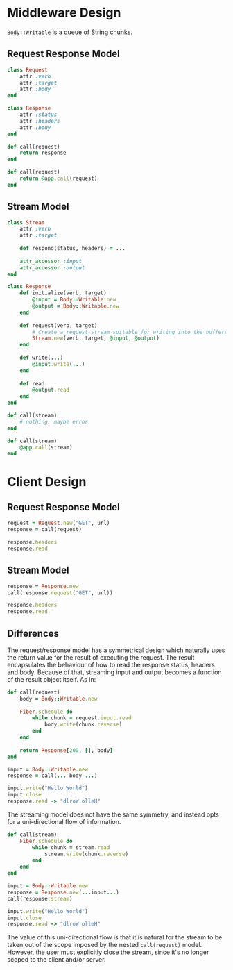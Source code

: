 # Middleware Design

`Body::Writable` is a queue of String chunks.

## Request Response Model

~~~ruby
class Request
	attr :verb
	attr :target
	attr :body
end

class Response
	attr :status
	attr :headers
	attr :body
end

def call(request)
	return response
end

def call(request)
	return @app.call(request)
end
~~~

## Stream Model

~~~ruby
class Stream
	attr :verb
	attr :target
	
	def respond(status, headers) = ...
	
	attr_accessor :input
	attr_accessor :output
end

class Response
	def initialize(verb, target)
		@input = Body::Writable.new
		@output = Body::Writable.new
	end
	
	def request(verb, target)
		# Create a request stream suitable for writing into the buffered response:
		Stream.new(verb, target, @input, @output)
	end
	
	def write(...)
		@input.write(...)
	end
	
	def read
		@output.read
	end
end

def call(stream)
	# nothing. maybe error
end

def call(stream)
	@app.call(stream)
end
~~~

# Client Design

## Request Response Model

~~~ruby
request = Request.new("GET", url)
response = call(request)

response.headers
response.read
~~~

## Stream Model

~~~ruby
response = Response.new
call(response.request("GET", url))

response.headers
response.read
~~~

## Differences

The request/response model has a symmetrical design which naturally uses the return value for the result of executing the request. The result encapsulates the behaviour of how to read the response status, headers and body. Because of that, streaming input and output becomes a function of the result object itself. As in:

~~~ruby
def call(request)
	body = Body::Writable.new
	
	Fiber.schedule do
		while chunk = request.input.read
			body.write(chunk.reverse)
		end
	end
	
	return Response[200, [], body]
end

input = Body::Writable.new
response = call(... body ...)

input.write("Hello World")
input.close
response.read -> "dlroW olleH"
~~~

The streaming model does not have the same symmetry, and instead opts for a uni-directional flow of information.

~~~ruby
def call(stream)
	Fiber.schedule do
		while chunk = stream.read
			stream.write(chunk.reverse)
		end
	end
end

input = Body::Writable.new
response = Response.new(...input...)
call(response.stream)

input.write("Hello World")
input.close
response.read -> "dlroW olleH"
~~~

The value of this uni-directional flow is that it is natural for the stream to be taken out of the scope imposed by the nested `call(request)` model. However, the user must explicitly close the stream, since it's no longer scoped to the client and/or server.
